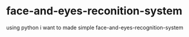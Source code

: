 # face-and-eyes-reconition-system
using python i want to made simple face-and-eyes-recognition-system
